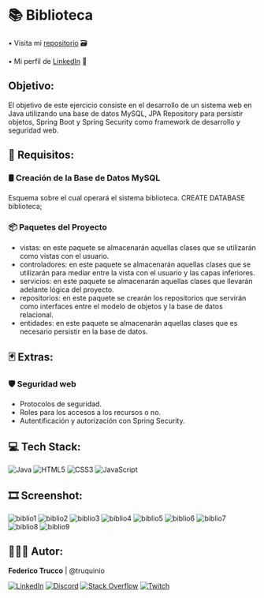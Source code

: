 # 📚 Biblioteca

• Visita mi <a href="https://github.com/truquinio/Spring-Security/tree/master/ManosObra/biblioteca-2">repositorio</a> 🗃
<!-- • Ir al <a href="https://truquinio.github.io/alura-challenge-1-Encriptador/">encriptador</a> 🔗 -->
• Mi perfil de <a href="https://www.linkedin.com/in/federico-trucco/">LinkedIn</a> 🪪

## Objetivo:

El objetivo de este ejercicio consiste en el desarrollo de un sistema web en Java utilizando una
base de datos MySQL, JPA Repository para persistir objetos, Spring Boot y Spring Security como framework de
desarrollo y seguridad web.

## 🔰 Requisitos: 

### 🛢 Creación de la Base de Datos MySQL
Esquema sobre el cual operará el sistema biblioteca. CREATE DATABASE biblioteca;

### 📦 Paquetes del Proyecto

- vistas: en este paquete se almacenarán aquellas clases que se utilizarán como vistas con el usuario.
- controladores: en este paquete se almacenarán aquellas clases que se utilizarán para mediar entre la vista con el usuario y las capas inferiores.
- servicios: en este paquete se almacenarán aquellas clases que llevarán adelante lógica del proyecto.
- repositorios: en este paquete se crearán los repositorios que servirán como interfaces entre el modelo de objetos y la base de datos relacional.
- entidades: en este paquete se almacenarán aquellas clases que es necesario persistir en la base de datos.

## 🃏 Extras:

### 🛡 Seguridad web

- Protocolos de seguridad.
- Roles para los accesos a los recursos o no.
- Autentificación y autorización con Spring Security.

## 💻 Tech Stack:
![Java](https://img.shields.io/badge/Java-%23ED8B00.svg?style=flat&logo=Java&logoColor=white) ![HTML5](https://img.shields.io/badge/html5-%23E34F26.svg?style=flat&logo=html5&logoColor=white) ![CSS3](https://img.shields.io/badge/css3-%231572B6.svg?style=flat&logo=css3&logoColor=white) ![JavaScript](https://img.shields.io/badge/javascript-%23323330.svg?style=flat&logo=javascript&logoColor=%23F7DF1E) 

## 🎞 Screenshot:

![biblio1](https://i.ibb.co/bJbxyrh/biblioteca1.png)
![biblio2](https://i.ibb.co/4PNgjkK/biblioteca3.png)
![biblio3](https://i.ibb.co/93wvbcW/biblioteca2.png)
![biblio4](https://i.ibb.co/hMCvDG1/biblioteca4.png)
![biblio5](https://i.ibb.co/StrwRHj/biblioteca5.png)
![biblio6](https://i.ibb.co/cNyhtYn/biblioteca6.png)
![biblio7](https://i.ibb.co/f46jRRc/biblioteca7.png)
![biblio8](https://i.ibb.co/nnnYQLh/biblioteca8.png)
![biblio9](https://i.ibb.co/6wgP3HD/biblioteca9.png)

## 👨🏻‍💻 Autor:

<b>Federico Trucco</b> | @truquinio 

[![LinkedIn](https://img.shields.io/badge/LinkedIn-%230077B5.svg?logo=linkedin&logoColor=white)](https://linkedin.com/in/federico-trucco/) [![Discord](https://img.shields.io/badge/Discord-%237289DA.svg?logo=discord&logoColor=white)](https://discord.gg/https://discord.gg/zcRG3dSt)  [![Stack Overflow](https://img.shields.io/badge/-Stackoverflow-FE7A16?logo=stack-overflow&logoColor=white)](https://stackoverflow.com/users/317680) [![Twitch](https://img.shields.io/badge/Twitch-%239146FF.svg?logo=Twitch&logoColor=white)](https://twitch.tv/truquinio)